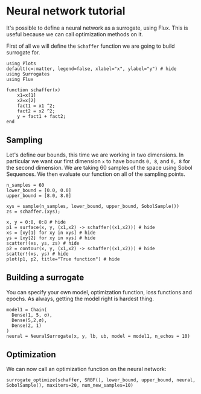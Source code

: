 # Neural network tutorial

It's possible to define a neural network as a surrogate, using Flux.
This is useful because we can call optimization methods on it.

First of all we will define the `Schaffer` function we are going to build surrogate for.

```@example Neural_surrogate
using Plots
default(c=:matter, legend=false, xlabel="x", ylabel="y") # hide
using Surrogates
using Flux

function schaffer(x)
    x1=x[1]
    x2=x[2]
    fact1 = x1 ^2;
    fact2 = x2 ^2;
    y = fact1 + fact2;
end
```


## Sampling

Let's define our bounds, this time we are working in two dimensions. In particular we want our first dimension `x` to have bounds `0, 8`, and `0, 8` for the second dimension. We are taking 60 samples of the space using Sobol Sequences. We then evaluate our function on all of the sampling points.

```@example Neural_surrogate
n_samples = 60
lower_bound = [0.0, 0.0]
upper_bound = [8.0, 8.0]

xys = sample(n_samples, lower_bound, upper_bound, SobolSample())
zs = schaffer.(xys);
```

```@example Neural_surrogate
x, y = 0:8, 0:8 # hide
p1 = surface(x, y, (x1,x2) -> schaffer((x1,x2))) # hide
xs = [xy[1] for xy in xys] # hide
ys = [xy[2] for xy in xys] # hide
scatter!(xs, ys, zs) # hide
p2 = contour(x, y, (x1,x2) -> schaffer((x1,x2))) # hide
scatter!(xs, ys) # hide
plot(p1, p2, title="True function") # hide
```


## Building a surrogate
You can specify your own model, optimization function, loss functions and epochs.
As always, getting the model right is hardest thing.

```@example Neural_surrogate
model1 = Chain(
  Dense(1, 5, σ),
  Dense(5,2,σ),
  Dense(2, 1)
)
neural = NeuralSurrogate(x, y, lb, ub, model = model1, n_echos = 10)
```

## Optimization
We can now call an optimization function on the neural network:
```@example Neural_surrogate
surrogate_optimize(schaffer, SRBF(), lower_bound, upper_bound, neural, SobolSample(), maxiters=20, num_new_samples=10)
```
